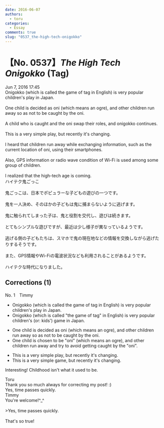 ```yaml
---
date: 2016-06-07
authors:
  - toru
categories:
  - Essay
comments: true
slug: "0537_the-high-tech-onigokko"
---
```


# 【No. 0537】<strong><em>The High Tech Onigokko</em></strong> (Tag)
<div class="date">Jun 7, 2016 17:45</div>
<div id="post"><div id="body_show_ori">
Onigokko (which is called the game of tag in English) is very popular children's play in Japan.<br/><br/>One child is decided as oni (which means an ogre), and other children run away so as not to be caught by the oni.<br/><br/>A child who is caught and the oni swap their roles, and onigokko continues.<br/><br/>This is a very simple play, but recently it's changing.<br/><br/>I heard that children run away while exchanging information, such as the current location of oni, using their smartphones.<br/><br/>Also, GPS information or radio wave condition of Wi-Fi is used among some group of children.<br/><br/>I realized that the high-tech age is coming.
</div></div>

<!-- more -->

<div id="post_ja"><div id="body_show_mo">
ハイテク鬼ごっこ<br/><br/>鬼ごっこは、日本でポピュラーな子どもの遊びの一つです。<br/><br/>鬼を一人決め、そのほかの子どもは鬼に捕まらないように逃げます。<br/><br/>鬼に触られてしまった子は、鬼と役割を交代し、遊びは続きます。<br/><br/>とてもシンプルな遊びですが、最近は少し様子が異なっているようです。<br/><br/>逃げる側の子どもたちは、スマホで鬼の現在地などの情報を交換しながら逃げたりするそうです。<br/><br/>また、GPS情報やWi-Fiの電波状況なども利用されることがあるようです。<br/><br/>ハイテクな時代になりました。
</div></div>

## Corrections (1)
<div id="block"><div class="first_name"> No. 1　<span class="just_name">Timmy</span></div><div id="block2">
<ul class="correction_field">
<li class="incorrect">Onigokko (which is called the game of tag in English) is very popular children's play in Japan.</li>
<li class="corrected correct">
Onigokko (which is called "the game of tag" in English) is very popular children's (or: kids') <span class="f_blue">game</span> in Japan.
</li>
</ul>
<ul class="correction_field">
<li class="incorrect">One child is decided as oni (which means an ogre), and other children run away so as not to be caught by the oni.</li>
<li class="corrected correct">
One child is <span class="f_blue">chosen to be</span> "oni" (which means an ogre), and other children run away <span class="f_blue">and try</span> to <span class="f_blue">avoid getting</span> caught by the "oni".
</li>
</ul>
<ul class="correction_field">
<li class="incorrect">This is a very simple play, but recently it's changing.</li>
<li class="corrected correct">
This is a very simple <span class="f_blue">game</span>, but recently it's changing.
</li>
</ul>
<p class="comment_small">
 Interesting! Childhood isn't what it used to be.
</p>

</div><div class="name"><span class="just_name">Toru</span><br>
Thank you so much always for correcting my post! :)<br/>Yes, time passes quickly.
</div>
<div class="name"><span class="just_name">Timmy</span><br>
You're welcome!^_^<br/><br/>&gt;Yes, time passes quickly.<br/><br/>That's so true!
</div>
</div>
